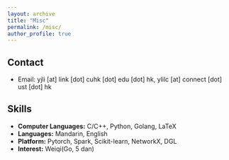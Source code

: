 ```yaml
---
layout: archive
title: "Misc"
permalink: /misc/
author_profile: true
---
```


## Contact

* Email: yjli [at] link [dot] cuhk [dot] edu [dot] hk, ylilc [at] connect [dot] ust [dot] hk

## Skills

* <b>Computer Languages:</b> C/C++, Python, Golang, LaTeX
* <b>Languages:</b> Mandarin, English
* <b>Platform:</b> Pytorch, Spark, Scikit-learn, NetworkX, DGL
* <b>Interest:</b> Weiqi(Go, 5 dan)
